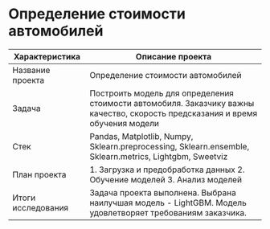 # Определение стоимости автомобилей


| Характеристика       | Описание проекта                |
| ------------- |------------------|
| Название проекта    |Определение стоимости автомобилей |
| Задача  | Построить модель для определения стоимости автомобиля. Заказчику важны качество, скорость предсказания и время обучения модели |
| Стек  | Pandas, Matplotlib, Numpy, Sklearn.preprocessing, Sklearn.ensemble, Sklearn.metrics, Lightgbm, Sweetviz  |
| План проекта  | 1. Загрузка и предобработка данных 2. Обучение моделей 3. Анализ моделей |
| Итоги исследования  | Задача проекта выполнена. Выбрана наилучшая модель - LightGBM. Модель удовлетворяет требованиям заказчика. |
